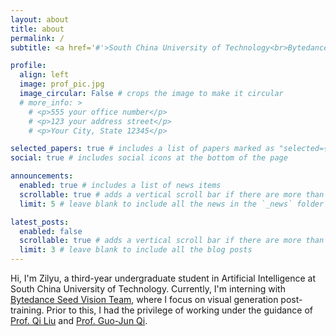 ```yaml
---
layout: about
title: about
permalink: /
subtitle: <a href='#'>South China University of Technology<br>Bytedance Seed</a>

profile:
  align: left
  image: prof_pic.jpg
  image_circular: False # crops the image to make it circular
  # more_info: >
    # <p>555 your office number</p>
    # <p>123 your address street</p>
    # <p>Your City, State 12345</p>

selected_papers: true # includes a list of papers marked as "selected={true}"
social: true # includes social icons at the bottom of the page

announcements:
  enabled: true # includes a list of news items
  scrollable: true # adds a vertical scroll bar if there are more than 3 news items
  limit: 5 # leave blank to include all the news in the `_news` folder

latest_posts:
  enabled: false
  scrollable: true # adds a vertical scroll bar if there are more than 3 new posts items
  limit: 3 # leave blank to include all the blog posts
---
```


Hi, I'm Zilyu, a third-year undergraduate student in Artificial Intelligence at South China University of Technology. Currently, I'm interning with [Bytedance Seed Vision Team](https://team.doubao.com/en/), where I focus on visual generation post-training. Prior to this, I had the privilege of working under the guidance of [Prof. Qi Liu](https://drliuqi.github.io/) and [Prof. Guo-Jun Qi](https://maple.lab.westlake.edu.cn/index.htm).
